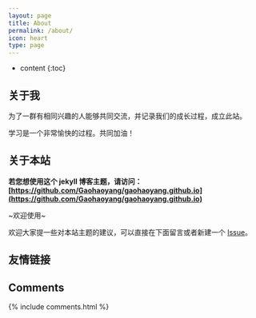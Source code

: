 ```yaml
---
layout: page
title: About
permalink: /about/
icon: heart
type: page
---
```


* content
{:toc}

## 关于我

为了一群有相同兴趣的人能够共同交流，并记录我们的成长过程，成立此站。

学习是一个非常愉快的过程。共同加油！


## 关于本站

**若您想使用这个 jekyll 博客主题，请访问：**
**[https://github.com/Gaohaoyang/gaohaoyang.github.io](https://github.com/Gaohaoyang/gaohaoyang.github.io)**

~欢迎使用~

欢迎大家提一些对本站主题的建议，可以直接在下面留言或者新建一个 [Issue](https://github.com/Gaohaoyang/gaohaoyang.github.io/issues)。


## 友情链接

## Comments

{% include comments.html %}
